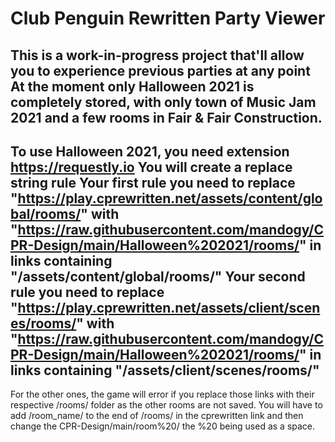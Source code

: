 # Club Penguin Rewritten Party Viewer
This is a work-in-progress project that'll allow you to experience previous parties at any point
At the moment only Halloween 2021 is completely stored, with only town of Music Jam 2021 and a few rooms in Fair & Fair Construction. 
--------------------
To use Halloween 2021, you need extension https://requestly.io
You will create a replace string rule
Your first rule you need to replace "https://play.cprewritten.net/assets/content/global/rooms/" with "https://raw.githubusercontent.com/mandogy/CPR-Design/main/Halloween%202021/rooms/"
in links containing "/assets/content/global/rooms/"
Your second rule you need to replace "https://play.cprewritten.net/assets/client/scenes/rooms/" with "https://raw.githubusercontent.com/mandogy/CPR-Design/main/Halloween%202021/rooms/"
in links containing "/assets/client/scenes/rooms/"
--------------------
For the other ones, the game will error if you replace those links with their respective /rooms/ folder as the other rooms are not saved.
You will have to add /room_name/ to the end of /rooms/ in the cprewritten link and then change the CPR-Design/main/room%20/ the %20 being used as a space.
